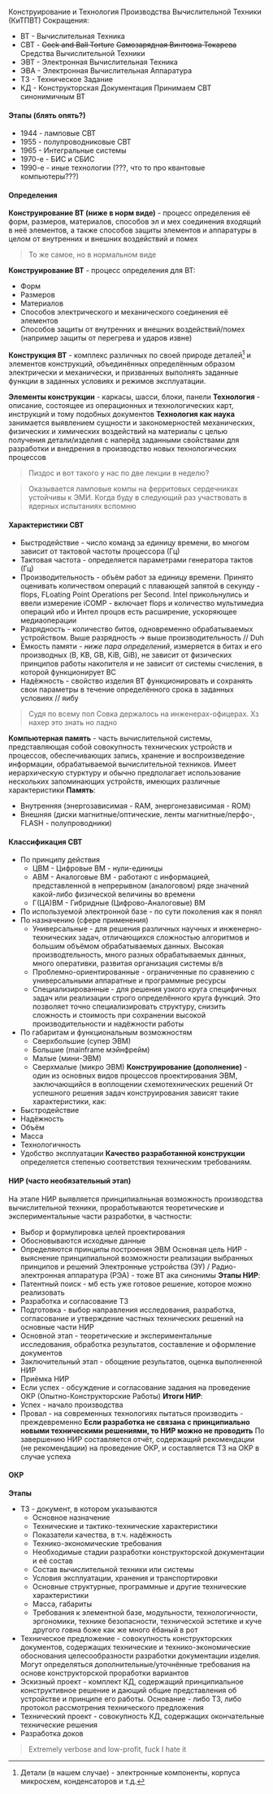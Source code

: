 Конструирование и Технология Производства Вычислительной Техники (КиТПВТ)
Сокращения:

* ВТ - Вычислительная Техника
* СВТ - ~~Cock and Ball Torture~~ ~~Самозарядная Винтовка Токарева~~ Средства Вычислительной Техники
* ЭВТ - Электронная Вычислительная Техника
* ЭВА - Электронная Вычислительная Аппаратура
* ТЗ - Техническое Задание
* КД - Конструкторская Документация
  Принимаем СВТ синонимичным ВТ

#### Этапы (блять опять?)

* 1944 - ламповые СВТ
* 1955 - полупроводниковые СВТ
* 1965 - Интегральные системы
* 1970-е - БИС и СБИС
* 1990-е - иные технологии (???, что то про квантовые компьютеры???)

#### Определения

**Конструирование ВТ (ниже в норм виде)** - процесс определения её форм, размеров, материалов, способов эл и мех соединения входящий в неё элементов, а также способов защиты элементов и аппаратуры в целом от внутренних и внешних воздействий и помех

 > 
 > То же самое, но в нормальном виде

**Конструирование ВТ** - процесс определения для ВТ:

* Форм
* Размеров
* Материалов
* Способов электрического и механического соединения её элементов
* Способов защиты от внутренних и внешних воздействий/помех (например защиты от перегрева и ударов извне)

**Конструкция ВТ** - комплекс различных по своей природе деталей[^1] и элементов конструкций, объединённых определённым образом электрически и механически, и призванных выполнять заданные функции в заданных условиях и режимов эксплуатации.

[^1]: Детали (в нашем случае) - электронные компоненты, корпуса микросхем, конденсаторов и т.д.

**Элементы конструкции** - каркасы, шасси, блоки, панели
**Технология** - описание, состоящее из операционных и технологических карт, инструкций и тому подобных документов
**Технология как наука** занимается выявлением сущности и закономерностей механических, физических и химических воздействий на материалы с целью получения детали/изделия с наперёд заданными свойствами для разработки и внедрения в производство новых технологических процессов

 > 
 > Пиздос и вот такого у нас по две лекции в неделю?

 > 
 > Оказывается ламповые компы на ферритовых сердечниках устойчивы к ЭМИ. Когда буду в следующий раз участвовать в ядерных испытаниях вспомню

#### Характеристики СВТ

* Быстродействие - число команд за единицу времени, во многом зависит от тактовой частоты процессора (Гц)
* Тактовая частота - определяется параметрами генератора тактов (Гц)
* Производительность - объём работ за единицу времени. Принято оценивать количеством операций с плавающей запятой в секунду - flops, FLoating Point Operations per Second.
  Intel прикольнулись и ввели измерение iCOMP - включает flops и количество мультимедиа операций ибо и Интел процов есть расширение, ускоряющее медиаоперации
* Разрядность - количество битов, одновременно обрабатываемых устройством. Выше разрядность -> выше производительность // Duh
* Ёмкость памяти - *ниже пара определений*, измеряется в битах и его производных (B, KB, GB, KiB, GiB), не зависит от физических принципов работы накопителя и не зависит от системы счисления, в которой функционирует ВС
* Надёжность - свойство изделия ВТ функционировать и сохранять свои параметры в течение определённого срока в заданных условиях // яибу

 > 
 > Судя по всему пол Совка держалось на инженерах-офицерах. Хз нахер это знать но ладно

**Компьютерная память** - часть вычислительной системы, представляющая собой совокупность технических устройств и процессов, обеспечивающих запись, хранение и воспроизведение информации, обрабатываемой вычислительной техников. Имеет иерархическую стурктуру и обычно предполагает использование нескольких запоминающих устройств, имеющих различные характеристики
**Память**:

* Внутренняя (энергозависимая - RAM, энергонезависимая - ROM)
* Внешняя (диски магнитные/оптические, ленты магнитные/перфо-, FLASH - полупроводники)

#### Классификация СВТ

* По принципу действия
  * ЦВМ - Цифровые ВМ - нули-единицы
  * АВМ - Аналоговые ВМ - работают с информацией, представленной в непрерывном (аналоговом) ряде значений какой-либо физической величины во времени
  * Г(ЦА)ВМ - Гибридные (Цифрово-Аналоговые) ВМ
* По используемой электронной базе - по сути поколения как я понял
* По назначению (сфере применения)
  * Универсальные - для решения различных научных и инженерно-технических задач, отличающихся сложностью алгоритмов и большим объёмом обрабатываемых данных. Высокая производтельность, много разных обрабатываемых данных, много оперативки, развитая организация системы в/в
  * Проблемно-ориентированные - ограниченные по сравнению с универсальными аппаратные и программные ресурсы
  * Специализированные - для решения узкого круга специфичных задач или реализации строго определённого круга функций. Это позволяет точно специализировать структуру, снизить сложность и стоимость при сохранении высокой производительности и надёжности работы
* По габаритам и функциональным возможностям
  * Сверхбольшие (супер ЭВМ)
  * Большие (mainframe мэйнфрейм)
  * Малые (мини-ЭВМ)
  * Сверхмалые (микро ЭВМ)
    **Конструирование (дополнение)** - один из основных видов процессов проектирования ЭВМ, заключающийся в воплощении схемотехнических решений
    От успешного решения задач конструирования зависят такие характеристики, как:
* Быстродействие
* Надёжность
* Объём
* Масса
* Технологичность
* Удобство эксплуатации
  **Качество разработанной конструкции** определяется степенью соответствия техническим требованиям.

#### НИР (часто необязательный этап)

На этапе НИР выявляется принципиалньная возможность производства вычислительной техники, проработываются теоретические и экспериментальные части разработки, в частности:

* Выбор и формулировка целей проектирования
* Обосновываются исходные данные
* Определяются принципы построения ЭВМ
  Основная цель НИР - выяснение принципиальной возможности реализации выбранных принципов и решений
  Электронные устройства (ЭУ) / Радио-электронная аппаратура (РЭА) - тоже ВТ ака синонимы
  **Этапы НИР**:
* Патентный поиск - мб есть уже готовое решение, которое можно реализовать
* Разработка и согласование ТЗ
* Подготовка - выбор направления исследования, разработка, согласование и утверждение частных технических решений на основные части НИР
* Основной этап - теоретические и экспериментальные исследования, обработка результатов, составление и оформление документов
* Заключительный этап - обощение результатов, оценка выполненной НИР
* Приёмка НИР
* Если успех - обсуждение и согласование задания на проведение ОКР (Опытно-Конструкторские Работы)
  **Итоги НИР**:
* Успех - начало производства
* Провал - на современных технологиях пытаться производить - преждевременно
  **Если разработка не связана с принципиально новыми техническими решениями, то НИР можно не проводить**
  По завершению НИР составляется отчёт, содержащий рекомендации (не рекомендации) на проведение ОКР, и составляется ТЗ на ОКР в случае успеха

#### ОКР

**Этапы**

* ТЗ - документ, в котором указываются
  * Основное назначение
  * Технические и тактико-технические характеристики
  * Показатели качества, в т.ч. надёжность
  * Технико-экономические требования
  * Необходимые стадии разработки конструкторской документации и её состав
  * Состав вычислительной техники или системы
  * Условия эксплуатации, хранения и транспортировки
  * Основные структурные, программные и другие технические характеристики
  * Масса, габариты
  * Требования к элементной базе, модульности, технологичности, эргономики, технике безопасности, технической эстетике и куче другого говна боже как же много ёбаный в рот
* Техническое предложение - совокупность конструкторских документов, содержащих технические и технико-экономические обоснования целесообразности разработки документации изделия. Могут определяться дополнительные/уточнённые требования на основе конструкторской проработки вариантов
* Эскизный проект - комплект КД, содержащий принципиальное конструктивное решение и дающий общие представления об устройстве и принципе его работы. Основание - либо ТЗ, либо протокол рассмотрения технического предложения
* Технический проект - совокупность КД, содержащих окончательные технические решения
* Разработка доков

 > 
 > Extremely verbose and low-profit, fuck I hate it
